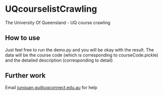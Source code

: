 # UQcourselistCrawling
The University Of Queensland - UQ course crawling

## How to use
Just feel free to run the demo.py and you will be okay with the result.
The data will be the course code (which is corresponding to courseCode.pickle) and the detailed description (corresponding to detail)

## Further work
Email junquan.gu@uqconnect.edu.au for help
